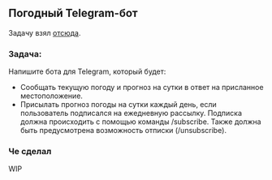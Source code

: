 ## Погодный Telegram-бот

Задачу взял [отсюда](https://habr.com/ru/post/440436/#final_exercises). 

### Задача:

Напишите бота для Telegram, который будет:

- Сообщать текущую погоду и прогноз на сутки в ответ на присланное местоположение.
- Присылать прогноз погоды на сутки каждый день, если пользователь подписался на ежедневную рассылку. Подписка должна происходить с помощью команды /subscribe. Также должна быть предусмотрена возможность отписки (/unsubscribe).

### Че сделал

WIP
